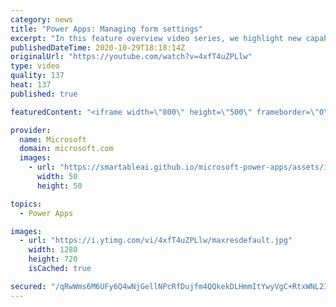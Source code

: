 ```yaml
---
category: news
title: "Power Apps: Managing form settings"
excerpt: "In this feature overview video series, we highlight new capabilities included in the latest update to Microsoft Power Apps.  Improvements to Microsoft Power Apps for managing form settings and events allow users to set various features on a form in the new modern designer.   Get the most out of Power"
publishedDateTime: 2020-10-29T18:18:14Z
originalUrl: "https://youtube.com/watch?v=4xfT4uZPLlw"
type: video
quality: 137
heat: 137
published: true

featuredContent: "<iframe width=\"800\" height=\"500\" frameborder=\"0\" src=\"https://www.youtube.com/embed/4xfT4uZPLlw\" allow=\"accelerometer; autoplay; encrypted-media; gyroscope; picture-in-picture\" allowfullscreen></iframe>"

provider:
  name: Microsoft
  domain: microsoft.com
  images:
    - url: "https://smartableai.github.io/microsoft-power-apps/assets/images/organizations/microsoft.com-50x50.jpg"
      width: 50
      height: 50

topics:
  - Power Apps

images:
  - url: "https://i.ytimg.com/vi/4xfT4uZPLlw/maxresdefault.jpg"
    width: 1280
    height: 720
    isCached: true

secured: "/qRwWms6M6UFy6Q4wNjGellNPcRfDujfm4QQkekDLHmmItYwyVgC+RtxWNL2Ipz1/EsSxLcApl9CjW+WjAT9Qdm7hmKBxb10YNiiQetzKS5uYqccatQzkfAvOYzrez8yH/XGeD7QsX0tpKoKX0B2yIU9PlZ7R77TbeKb0XE2R+JfoxH6RaqIPkpwg/RjrmenCm3r0VnU87tzIjAzue8jeMunrP3iWPZ4s99FDd9zmE+ZKI59fyKRS+xmwMVqlR7M9t7okQldCGxD/O9k7UrXVjqQJPJFtWNA4DpO4rY6B0Zdl+uqCSZR7OjSiaxqf7qb6TL8pxQYzPzSNkYt2Ld31n9DnY7XjzP06pVFQ03u+pwzTNej3zReSYC6ANn7N5lqnuuadn4Ayx7l76SOvxCelak9nkkq6Pp4vaUs7mis+ss+m/cT7fivAYPYCbTnftxG;mG5aZmIayocqguNsY8gAkA=="
---
```


